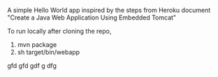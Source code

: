 A simple Hello World app inspired by the steps from Heroku document "Create a Java Web Application Using Embedded Tomcat"

To run locally after cloning the repo,

1. mvn package
2. sh target/bin/webapp 

gfd
gfd
gdf
g
dfg
